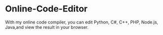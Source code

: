 # Online-Code-Editor
With my online code compiler, you can edit Python, C#, C++, PHP, Node.js, Java,and view the result in your browser.

